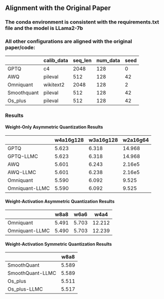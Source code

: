 ## Alignment with the Original Paper

### The conda environment is consistent with the requirements.txt file and the model is LLama2-7b
### All other configurations are aligned with the original paper/code:

|             | calib_data | seq_len | num_data | seed |
|-------------|------------|---------|----------|------|
| GPTQ        | c4         | 2048    | 128      | 0    |
| AWQ         | pileval    | 512     | 128      | 42   |
| Omniquant   | wikitext2  | 2048    | 128      | 2    |
| Smoothquant | pileval    | 512     | 128      | 42   |
| Os_plus     | pileval    | 512     | 128      | 42   |

### Results

#### Weight-Only Asymmetric Quantization Results

|               | w4a16g128 | w3a16g128 | w2a16g64  |
|---------------|-----------|-----------|-----------|
| GPTQ          | 5.623     | 6.318     | 14.968    |
| GPTQ-LLMC     | 5.623     | 6.318     | 14.968    |
| AWQ           | 5.601     | 6.243     | 2.16e5    |
| AWQ-LLMC      | 5.601     | 6.238     | 2.16e5    |
| Omniquant     | 5.590     | 6.092     | 9.525     |
| Omniquant-LLMC | 5.590    | 6.092     | 9.525     |

#### Weight-Activation Asymmetric Quantization Results

|                | w8a8   | w6a6   | w4a4   |
|----------------|--------|--------|--------|
| Omniquant      | 5.491  | 5.703  | 12.212 |
| Omniquant-LLMC | 5.490  | 5.703  | 12.239 |

#### Weight-Activation Symmetric Quantization Results

|                  | w8a8  |
|------------------|-------|
| SmoothQuant      | 5.589 |
| SmoothQuant-LLMC | 5.589 |
| Os_plus          | 5.511 |
| Os_plus-LLMC     | 5.517 |
